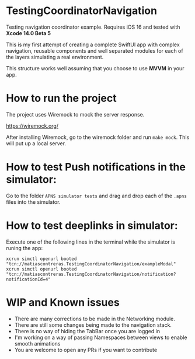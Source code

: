 
# TestingCoordinatorNavigation

Testing navigation coordinator example. Requires iOS 16 and tested with **Xcode 14.0 Beta 5**

This is my first attempt of creating a complete SwiftUI app with complex navigation, reusable components and well separated modules for each of the layers simulating a real environment.

This structure works well assuming that you choose to use **MVVM** in your app.

# How to run the project

The project uses Wiremock to mock the server response.

https://wiremock.org/

After installing Wiremock, go to the wiremock folder and run `make mock`. This will put up a local server.

# How to test Push notifications in the simulator:

Go to the folder `APNS simulator tests` and drag and drop each of the `.apns` files into the simulator.

# How to test deeplinks in simulator:

Execute one of the following lines in the terminal while the simulator is runing the app:

`xcrun simctl openurl booted "tcn://matiascontreras.TestingCoordinatorNavigation/exampleModal"`
`xcrun simctl openurl booted "tcn://matiascontreras.TestingCoordinatorNavigation/notification?notificationId=4"`

# WIP and Known issues

- There are many corrections to be made in the Networking module.
- There are still some changes being made to the navigation stack.
- There is no way of hiding the TabBar once you are logged in
- I'm working on a way of passing Namespaces between views to enable smooth animations
- You are welcome to open any PRs if you want to contribute
